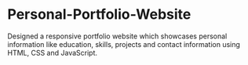 # Personal-Portfolio-Website
Designed a responsive portfolio website which showcases personal information like education, skills, projects and contact information using HTML, CSS and JavaScript.
